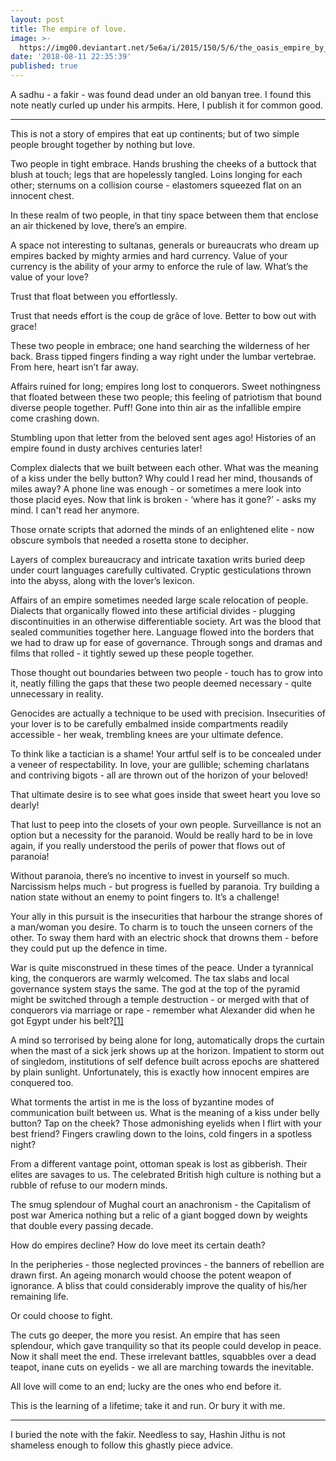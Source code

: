 ```yaml
---
layout: post
title: The empire of love.
image: >-
  https://img00.deviantart.net/5e6a/i/2015/150/5/6/the_oasis_empire_by_eddie_mendoza-d8vdk08.jpg
date: '2018-08-11 22:35:39'
published: true
---
```


A sadhu - a fakir - was found dead under an old banyan tree. I found this note neatly curled up under his armpits. Here, I publish it for common good.

___

This is not a story of empires that eat up continents; but of two simple people brought together by nothing but love.

Two people in tight embrace. Hands brushing the cheeks of a buttock that blush at touch; legs that are hopelessly tangled. Loins longing for each other; sternums on a collision course - elastomers squeezed flat on an innocent chest. 

In these realm of two people, in that tiny space between them that enclose an air thickened by love, there’s an empire.

A space not interesting to sultanas, generals or bureaucrats who dream up empires backed by mighty armies and hard currency. Value of your currency is the ability of your army to enforce the rule of law. What’s the value of your love? 

Trust that float between you effortlessly. 

Trust that needs effort is the coup de grâce of love. Better to bow out with grace!

These two people in embrace; one hand searching the wilderness of her back. Brass tipped fingers finding a way right under the lumbar vertebrae. From here, heart isn’t far away.

Affairs ruined for long; empires long lost to conquerors. Sweet nothingness that floated between these two people; this feeling of patriotism that bound diverse people together. Puff! Gone into thin air as the infallible empire come crashing down.

Stumbling upon that letter from the beloved sent ages ago! Histories of an empire found in dusty archives centuries later! 

Complex dialects that we built between each other. What was the meaning of a kiss under the belly button? Why could I read her mind, thousands of miles away? A phone line was enough - or sometimes a mere look into those placid eyes. Now that link is broken - ‘where has it gone?’ - asks my mind. I can't read her anymore.

Those ornate scripts that adorned the minds of an enlightened elite - now obscure symbols that needed a rosetta stone to decipher.

Layers of complex bureaucracy and intricate taxation writs buried deep under court languages carefully cultivated. Cryptic gesticulations thrown into the abyss, along with the lover’s lexicon.

Affairs of an empire sometimes needed large scale relocation of people. Dialects that organically flowed into these artificial divides - plugging discontinuities in an otherwise differentiable society. Art was the blood that sealed communities together here. Language flowed into the borders that we had to draw up for ease of governance. Through songs and dramas and films that rolled - it tightly sewed up these people together.

Those thought out boundaries between two people - touch has to grow into it, neatly filling the gaps that these two people deemed necessary - quite unnecessary in reality.

Genocides are actually a technique to be used with precision. Insecurities of your lover is to be carefully embalmed inside compartments readily accessible - her weak, trembling knees are your ultimate defence.

To think like a tactician is a shame! Your artful self is to be concealed under a veneer of respectability. In love, your are gullible; scheming charlatans and contriving bigots - all are thrown out of the horizon of your beloved!

That ultimate desire is to see what goes inside that sweet heart you love so dearly! 

That lust to peep into the closets of your own people. Surveillance is not an option but a necessity for the paranoid. Would be really hard to be in love again, if you really understood the perils of power that flows out of paranoia!

Without paranoia, there’s no incentive to invest in yourself so much. Narcissism helps much - but progress is fuelled by paranoia. Try building a nation state without an enemy to point fingers to. It’s a challenge!

Your ally in this pursuit is the insecurities that harbour the strange shores of a man/woman you desire. To charm is to touch the unseen corners of the other. To sway them hard with an electric shock that drowns them - before they could put up the defence in time. 

War is quite misconstrued in these times of the peace. Under a tyrannical king, the conquerors are warmly welcomed. The tax slabs and local governance system stays the same. The god at the top of the pyramid might be switched through a temple destruction - or merged with that of conquerors via marriage or rape - remember what Alexander did when he got Egypt under his belt?[[1]](http://www.fsmitha.com/h1/hell14b.htm)

A mind so terrorised by being alone for long, automatically drops the curtain when the mast of a sick jerk shows up at the horizon. Impatient to storm out of singledom, institutions of self defence built across epochs are shattered by plain sunlight. Unfortunately, this is exactly how innocent empires are conquered too.

What torments the artist in me is the loss of byzantine modes of communication built between us. What is the meaning of a kiss under belly button? Tap on the cheek? Those admonishing eyelids when I flirt with your best friend? Fingers crawling down to the loins, cold fingers in a spotless night?

From a different vantage point, ottoman speak is lost as gibberish. Their elites are savages to us. The celebrated British high culture is nothing but a rubble of refuse to our modern minds.

The smug splendour of Mughal court an anachronism - the Capitalism of post war America nothing but a relic of a giant bogged down by weights that double every passing decade.

How do empires decline? How do love meet its certain death?

In the peripheries - those neglected provinces - the banners of rebellion are drawn first. An ageing monarch would choose the potent weapon of ignorance. A bliss that could considerably improve the quality of his/her remaining life.

Or could choose to fight.

The cuts go deeper, the more you resist. An empire that has seen splendour, which gave tranquility so that its people could develop in peace. Now it shall meet the end. These irrelevant battles, squabbles over a dead teapot, inane cuts on eyelids - we all are marching towards the inevitable.

All love will come to an end; lucky are the ones who end before it.

This is the learning of a lifetime; take it and run. Or bury it with me.

___

I buried the note with the fakir. Needless to say, Hashin Jithu is not shameless enough to follow this ghastly piece advice.
